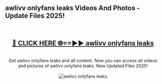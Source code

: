 <h2>awlivv onlyfans leaks Videos And Photos - Update Files 2025!</h2>
<br>
<div align="center">
<h2><a href="https://linkcuts.com/hfmhzwbr" rel="nofollow">🔴 CLICK HERE 🌐==►► awlivv onlyfans leaks</a></h2>
<br>
Get awlivv onlyfans leaks and all content. Now you can access all videos and pictures of awlivv onlyfans leaks. New Updated Files 2025!
<br>
<br>
<a href="https://linkcuts.com/hfmhzwbr" rel="nofollow" data-target="animated-image.originalLink"><img src="https://i.ibb.co.com/WyWwxjT/player-gif2.gif" alt="awlivv onlyfans leaks" style="max-width: 100%; display: inline-block;" data-target="animated-image.originalImage"></a>
</div>
<br>
